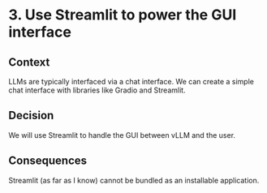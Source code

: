 # 3. Use Streamlit to power the GUI interface

## Context

LLMs are typically interfaced via a chat interface. We can create a simple chat
interface with libraries like Gradio and Streamlit.

## Decision

We will use Streamlit to handle the GUI between vLLM and the user.

## Consequences

Streamlit (as far as I know) cannot be bundled as an installable application.
